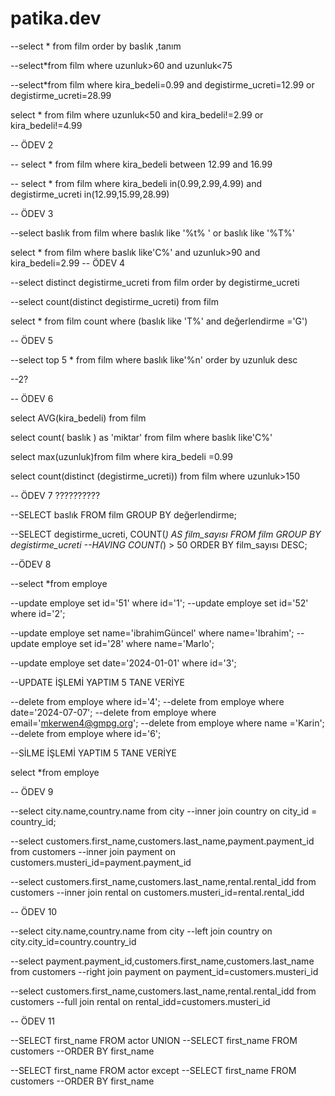 # patika.dev

--select * from film order by baslık ,tanım

--select*from film where uzunluk>60 and uzunluk<75

--select*from film  where kira_bedeli=0.99 and degistirme_ucreti=12.99 or degistirme_ucreti=28.99

select * from film where uzunluk<50 and kira_bedeli!=2.99 or kira_bedeli!=4.99

--                 ÖDEV 2

-- select * from film where kira_bedeli between 12.99 and 16.99

 -- select * from film where kira_bedeli in(0.99,2.99,4.99) and degistirme_ucreti in(12.99,15.99,28.99)

  --                ÖDEV 3

 --select baslık from film where baslık like '%t% ' or baslık like '%T%'

 select * from film where baslık like'C%' and uzunluk>90 and kira_bedeli=2.99
 --               ÖDEV 4

 --select distinct degistirme_ucreti from film order by degistirme_ucreti 

 --select count(distinct degistirme_ucreti) from film

 select * from film  count where (baslık like 'T%' and değerlendirme ='G') 

--                ÖDEV 5

--select top 5 * from film where baslık like'%n' order by uzunluk desc 

--2?

--            ÖDEV 6

select AVG(kira_bedeli) from film

select count( baslık ) as 'miktar' from film where baslık like'C%'

select max(uzunluk)from film where kira_bedeli =0.99

select count(distinct (degistirme_ucreti)) from film where uzunluk>150

--				ÖDEV 7 ??????????

--SELECT baslık FROM film GROUP BY değerlendirme;

--SELECT degistirme_ucreti, COUNT(*) AS film_sayısı FROM film GROUP BY degistirme_ucreti
--HAVING COUNT(*) > 50 ORDER BY film_sayısı DESC;


--ÖDEV 8

--select *from employe

--update employe set id='51' where id='1';
--update employe set id='52' where id='2';

--update employe set name='ibrahimGüncel' where name='Ibrahim';
--update employe set id='28' where name='Marlo';

--update employe set date='2024-01-01' where id='3';

--UPDATE İŞLEMİ YAPTIM 5 TANE VERİYE

--delete from employe where id='4';
--delete from employe where date='2024-07-07';
--delete from employe where email='mkerwen4@gmpg.org';
--delete from employe where name ='Karin';
--delete from employe where id='6';

--SİLME İŞLEMİ YAPTIM 5 TANE VERİYE

select *from employe

-- ÖDEV 9

--select city.name,country.name from city
--inner join country on city_id = country_id;

--select customers.first_name,customers.last_name,payment.payment_id from customers
--inner join payment on customers.musteri_id=payment.payment_id 

--select customers.first_name,customers.last_name,rental.rental_idd from customers
--inner join rental on customers.musteri_id=rental.rental_idd

-- ÖDEV 10

--select city.name,country.name from city 
--left join country on city.city_id=country.country_id

--select payment.payment_id,customers.first_name,customers.last_name from customers
--right join payment on payment_id=customers.musteri_id

--select customers.first_name,customers.last_name,rental.rental_idd from customers
--full join rental on rental_idd=customers.musteri_id

--   ÖDEV 11

--SELECT first_name FROM actor UNION 
--SELECT first_name FROM customers
--ORDER BY first_name

--SELECT first_name FROM actor except 
--SELECT first_name FROM customers
--ORDER BY first_name









